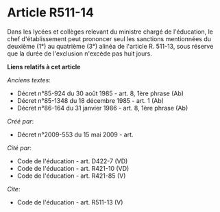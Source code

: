 # Article R511-14

Dans les lycées et collèges relevant du ministre chargé de l'éducation, le chef d'établissement peut prononcer seul les
sanctions mentionnées du deuxième (1°) au quatrième (3°) alinéa de l'article R. 511-13, sous réserve que la durée de
l'exclusion n'excède pas huit jours.

**Liens relatifs à cet article**

_Anciens textes_:

  - Décret n°85-924 du 30 août 1985 - art. 8, 1ère phrase (Ab)
  - Décret n°85-1348 du 18 décembre 1985 - art. 1 (Ab)
  - Décret n°86-164 du 31 janvier 1986 - art. 8, 1ère phrase (Ab)

_Créé par_:

  - Décret n°2009-553 du 15 mai 2009 - art.

_Cité par_:

  - Code de l'éducation - art. D422-7 (VD)
  - Code de l'éducation - art. R421-10 (VD)
  - Code de l'éducation - art. R421-85 (V)

_Cite_:

  - Code de l'éducation - art. R511-13 (V)
